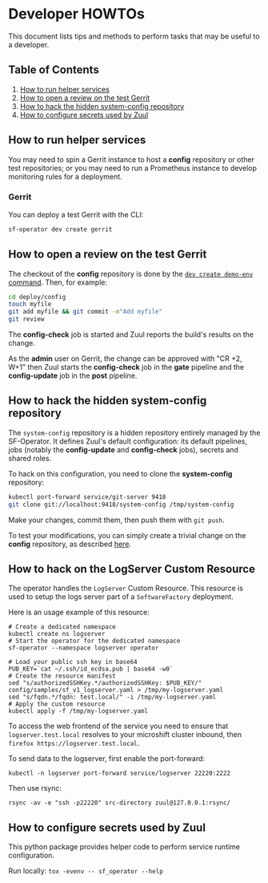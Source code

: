 # Developer HOWTOs

This document lists tips and methods to perform tasks that may be useful to a developer.

## Table of Contents

1. [How to run helper services](#how-to-run-helper-services)
2. [How to open a review on the test Gerrit](#how-to-open-a-review-on-the-test-gerrit)
3. [How to hack the hidden system-config repository](#how-to-hack-the-hidden-system-config-repository)
4. [How to configure secrets used by Zuul](#how-to-configure-secrets-used-by-zuul)

## How to run helper services

You may need to spin a Gerrit instance to host a **config** repository or other test repositories;
or you may need to run a Prometheus instance to develop monitoring rules for a deployment.

### Gerrit

You can deploy a test Gerrit with the CLI:

```sh
sf-operator dev create gerrit
```

## How to open a review on the test Gerrit

The checkout of the **config** repository is done by the [`dev create demo-env` command](./../../reference/cli/index.md#create-demo-env). Then, for example:

```sh
cd deploy/config
touch myfile
git add myfile && git commit -m"Add myfile"
git review
```

The **config-check** job is started and Zuul reports the build's results on the change.

As the **admin** user on Gerrit, the change can be approved with "CR +2, W+1" then Zuul starts
the **config-check** job in the **gate** pipeline and the **config-update** job in
the **post** pipeline.

## How to hack the hidden system-config repository

The `system-config` repository is a hidden repository entirely managed by the SF-Operator. It defines
Zuul's default configuration: its default pipelines, jobs (notably the **config-update** and
**config-check** jobs), secrets and shared roles.

To hack on this configuration, you need to clone the **system-config** repository:

```sh
kubectl port-forward service/git-server 9418
git clone git://localhost:9418/system-config /tmp/system-config
```

Make your changes, commit them, then push them with `git push`.

To test your modifications, you can simply create a trivial change on the **config** repository, as described [here](#how-to-open-a-review-on-the-test-gerrit).

## How to hack on the LogServer Custom Resource

The operator handles the `LogServer` Custom Resource. This resource is used to setup the logs server
part of a `SoftwareFactory` deployment.

Here is an usage example of this resource:

```shell
# Create a dedicated namespace
kubectl create ns logserver
# Start the operator for the dedicated namespace
sf-operator --namespace logserver operator
```

```shell
# Load your public ssh key in base64
PUB_KEY=`cat ~/.ssh/id_ecdsa.pub | base64 -w0`
# Create the resource manifest
sed "s/authorizedSSHKey.*/authorizedSSHKey: $PUB_KEY/" config/samples/sf_v1_logserver.yaml > /tmp/my-logserver.yaml
sed "s/fqdn.*/fqdn: test.local/" -i /tmp/my-logserver.yaml
# Apply the custom resource
kubectl apply -f /tmp/my-logserver.yaml
```

To access the web frontend of the service you need to ensure that `logserver.test.local` resolves to your
microshift cluster inbound, then `firefox https://logserver.test.local`.

To send data to the logserver, first enable the port-forward:

```shell
kubectl -n logserver port-forward service/logserver 22220:2222
```

Then use rsync:

```shell
rsync -av -e "ssh -p22220" src-directory zuul@127.0.0.1:rsync/
```

## How to configure secrets used by Zuul

This python package provides helper code to perform service runtime configuration.

Run locally: `tox -evenv -- sf_operator --help`